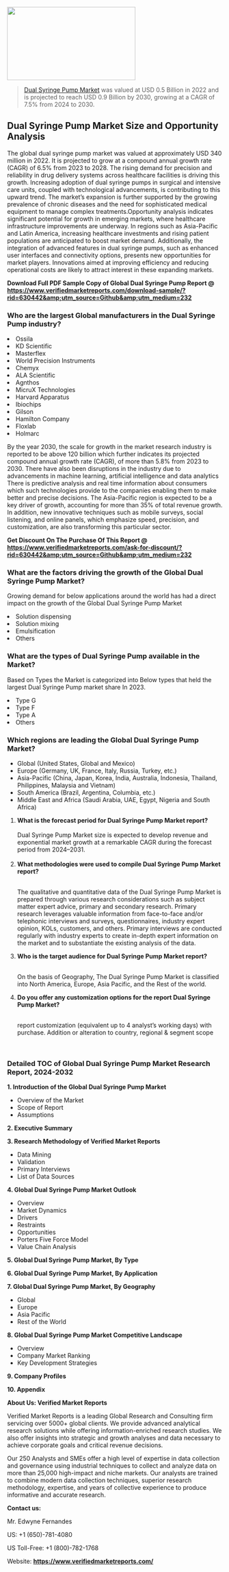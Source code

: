 
<img src="https://ffe5etoiles.com/wp-content/uploads/2024/12/MST1-300x171.png" alt="" width="300" height="171" class="alignnone size-medium wp-image-20088" /><blockquote><p><p><a href="https://www.verifiedmarketreports.com/download-sample/?rid=630442&utm_source=Github&utm_medium=232" target="_blank">Dual Syringe Pump Market</a> was valued at USD 0.5 Billion in 2022 and is projected to reach USD 0.9 Billion by 2030, growing at a CAGR of 7.5% from 2024 to 2030.</p></blockquote><p><h2>Dual Syringe Pump Market Size and Opportunity Analysis</h2>The global dual syringe pump market was valued at approximately USD 340 million in 2022. It is projected to grow at a compound annual growth rate (CAGR) of 6.5% from 2023 to 2028. The rising demand for precision and reliability in drug delivery systems across healthcare facilities is driving this growth. Increasing adoption of dual syringe pumps in surgical and intensive care units, coupled with technological advancements, is contributing to this upward trend. The market’s expansion is further supported by the growing prevalence of chronic diseases and the need for sophisticated medical equipment to manage complex treatments.Opportunity analysis indicates significant potential for growth in emerging markets, where healthcare infrastructure improvements are underway. In regions such as Asia-Pacific and Latin America, increasing healthcare investments and rising patient populations are anticipated to boost market demand. Additionally, the integration of advanced features in dual syringe pumps, such as enhanced user interfaces and connectivity options, presents new opportunities for market players. Innovations aimed at improving efficiency and reducing operational costs are likely to attract interest in these expanding markets.</p><p class=""><strong>Download Full PDF Sample Copy of Global Dual Syringe Pump Report @ <a href="https://www.verifiedmarketreports.com/download-sample/?rid=630442&amp;utm_source=Github&amp;utm_medium=232" target="_blank">https://www.verifiedmarketreports.com/download-sample/?rid=630442&amp;utm_source=Github&amp;utm_medium=232</a></strong></p><h3 id="" class="">Who are the largest Global manufacturers in the Dual Syringe Pump industry?</h3><p><li>Ossila</li><li> KD Scientific</li><li> Masterflex</li><li> World Precision Instruments</li><li> Chemyx</li><li> ALA Scientific</li><li> Agnthos</li><li> MicruX Technologies</li><li> Harvard Apparatus</li><li> Ibiochips</li><li> Gilson</li><li> Hamilton Company</li><li> Floxlab</li><li> Holmarc</li></p><div class=""><div class="" dir="" data-message-author-role="" data-message-id="" data-message-model-slug=""><div class=""><div class=""><div class=""><div class="" dir="" data-message-author-role="" data-message-id="" data-message-model-slug=""><div class=""><div class=""><p>By the year 2030, the scale for growth in the market research industry is reported to be above 120 billion which further indicates its projected compound annual growth rate (CAGR), of more than 5.8% from 2023 to 2030. There have also been disruptions in the industry due to advancements in machine learning, artificial intelligence and data analytics There is predictive analysis and real time information about consumers which such technologies provide to the companies enabling them to make better and precise decisions. The Asia-Pacific region is expected to be a key driver of growth, accounting for more than 35% of total revenue growth. In addition, new innovative techniques such as mobile surveys, social listening, and online panels, which emphasize speed, precision, and customization, are also transforming this particular sector.</p><p><strong>Get Discount On The Purchase Of This Report @&nbsp; <a href="https://www.verifiedmarketreports.com/ask-for-discount/?rid=630442&amp;utm_source=Github&amp;utm_medium=232" target="_blank">https://www.verifiedmarketreports.com/ask-for-discount/?rid=630442&amp;utm_source=Github&amp;utm_medium=232</a></strong></p></div></div></div></div></div></div></div></div><h3 id="" class="">What are the factors driving the growth of the Global Dual Syringe Pump Market?</h3><p id="" class="">Growing demand for below applications around the world has had a direct impact on the growth of the Global Dual Syringe Pump Market</p><p id="" class=""><li>Solution dispensing</li><li> Solution mixing</li><li> Emulsification</li><li> Others</li></p><h3 id="" class="">What are the types of Dual Syringe Pump available in the Market?</h3><p id="" class="">Based on Types the Market is categorized into Below types that held the largest Dual Syringe Pump market share In 2023.</p><p id="" class=""><li>Type G</li><li> Type F</li><li> Type A</li><li> Others</li></p><h3 id="" class="">Which regions are leading the Global Dual Syringe Pump Market?</h3><ul><li>Global (United States, Global and Mexico)</li><li>Europe (Germany, UK, France, Italy, Russia, Turkey, etc.)</li><li>Asia-Pacific (China, Japan, Korea, India, Australia, Indonesia, Thailand, Philippines, Malaysia and Vietnam)</li><li>South America (Brazil, Argentina, Columbia, etc.)</li><li>Middle East and Africa (Saudi Arabia, UAE, Egypt, Nigeria and South Africa)</li></ul><p><ol><li><strong>What is the forecast period for Dual Syringe Pump Market report?<br /></strong><br /><span data-sheets-root="1" data-sheets-value="{&quot;1&quot;:2,&quot;2&quot;:&quot;XXXX size is expected to develop revenue and exponential market growth at a remarkable CAGR during the forecast period from 2024&ndash;2030.&quot;}" data-sheets-userformat="{&quot;2&quot;:12674,&quot;4&quot;:{&quot;1&quot;:2,&quot;2&quot;:16776960},&quot;10&quot;:2,&quot;11&quot;:0,&quot;15&quot;:&quot;Arial&quot;,&quot;16&quot;:12}">Dual Syringe Pump Market size is expected to develop revenue and exponential market growth at a remarkable CAGR during the forecast period from 2024&ndash;2031.</span><br /><br /></li><li><strong>What methodologies were used to compile Dual Syringe Pump Market report?<br /><br /></strong><p>The qualitative and quantitative data of the&nbsp;Dual Syringe Pump Market is prepared through various research considerations such as subject matter expert advice, primary and secondary research. Primary research leverages valuable information from face-to-face and/or telephonic interviews and surveys, questionnaires, industry expert opinion, KOLs, customers, and others. Primary interviews are conducted regularly with industry experts to create in-depth expert information on the market and to substantiate the existing analysis of the data.&nbsp;</p></li><li><strong>Who is the target audience for Dual Syringe Pump Market report?<br /><br /></strong><p>On the basis of Geography, The&nbsp;Dual Syringe Pump Market is classified into North America, Europe, Asia Pacific, and the Rest of the world.</p></li><li><strong>Do you offer any customization options for the report Dual Syringe Pump Market?<br /><br /></strong><p>report customization (equivalent up to 4 analyst&rsquo;s working days) with purchase. Addition or alteration to country, regional &amp; segment scope</p><p>&nbsp;</p></li></ol></p><h3 id="" class="">Detailed TOC of Global Dual Syringe Pump Market Research Report, 2024-2032</h3><p id="" class=""><strong>1. Introduction of the Global Dual Syringe Pump Market</strong></p><ul><li>Overview of the Market</li><li>Scope of Report</li><li>Assumptions</li></ul><p id="" class=""><strong>2. Executive Summary</strong></p><p id="" class=""><strong>3. Research Methodology of&nbsp;Verified Market Reports</strong></p><ul><li>Data Mining</li><li>Validation</li><li>Primary Interviews</li><li>List of Data Sources</li></ul><p id="" class=""><strong>4. Global Dual Syringe Pump Market Outlook</strong></p><ul><li>Overview</li><li>Market Dynamics</li><li>Drivers</li><li>Restraints</li><li>Opportunities</li><li>Porters Five Force Model</li><li>Value Chain Analysis</li></ul><p id="" class=""><strong>5. Global Dual Syringe Pump Market, By&nbsp;Type</strong></p><p id="" class=""><strong>6. Global Dual Syringe Pump Market, By Application</strong></p><p id="" class=""><strong>7. Global Dual Syringe Pump Market, By Geography</strong></p><ul><li>Global</li><li>Europe</li><li>Asia Pacific</li><li>Rest of the World</li></ul><p id="" class=""><strong>8. Global Dual Syringe Pump Market Competitive Landscape</strong></p><ul><li>Overview</li><li>Company Market Ranking</li><li>Key Development Strategies</li></ul><p id="" class=""><strong>9. Company Profiles</strong></p><p id="" class=""><strong>10. Appendix</strong></p><p id="" class=""><strong>About Us: Verified Market Reports</strong></p><p id="" class="">Verified Market Reports is a leading Global Research and Consulting firm servicing over 5000+ global clients. We provide advanced analytical research solutions while offering information-enriched research studies. We also offer insights into strategic and growth analyses and data necessary to achieve corporate goals and critical revenue decisions.</p><p id="" class="">Our 250 Analysts and SMEs offer a high level of expertise in data collection and governance using industrial techniques to collect and analyze data on more than 25,000 high-impact and niche markets. Our analysts are trained to combine modern data collection techniques, superior research methodology, expertise, and years of collective experience to produce informative and accurate research.</p><p id="" class=""><strong>Contact us:</strong></p><p id="" class="">Mr. Edwyne Fernandes</p><p id="" class="">US: +1 (650)-781-4080</p><p id="" class="">US Toll-Free: +1 (800)-782-1768</p><p id="" class="">Website: <a target="" data-test-app-aware-link=""><strong>https://www.verifiedmarketreports.com/</strong></a></p>

